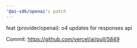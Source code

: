 ```yaml
---
'@ai-sdk/openai': patch
---
```


feat (provider/openai): o4 updates for responses api

Commit: https://github.com/vercel/ai/pull/5849
